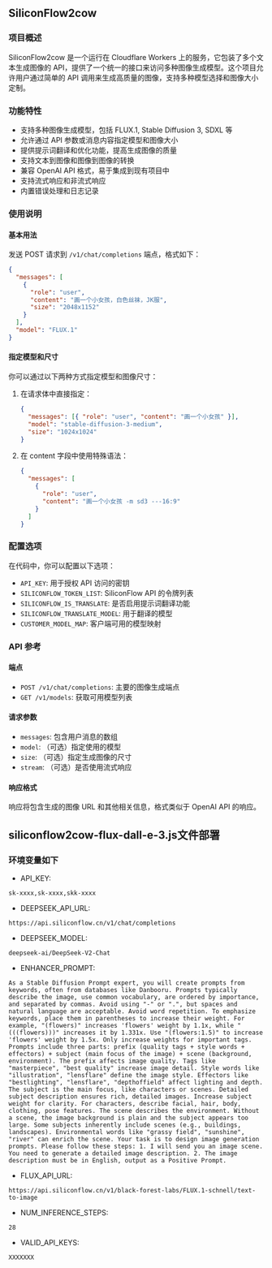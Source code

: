 ## SiliconFlow2cow

### 项目概述

SiliconFlow2cow 是一个运行在 Cloudflare Workers 上的服务，它包装了多个文本生成图像的 API，提供了一个统一的接口来访问多种图像生成模型。这个项目允许用户通过简单的 API 调用来生成高质量的图像，支持多种模型选择和图像大小定制。

### 功能特性

- 支持多种图像生成模型，包括 FLUX.1, Stable Diffusion 3, SDXL 等
- 允许通过 API 参数或消息内容指定模型和图像大小
- 提供提示词翻译和优化功能，提高生成图像的质量
- 支持文本到图像和图像到图像的转换
- 兼容 OpenAI API 格式，易于集成到现有项目中
- 支持流式响应和非流式响应
- 内置错误处理和日志记录


### 使用说明

#### 基本用法

发送 POST 请求到 `/v1/chat/completions` 端点，格式如下：

```json
{
  "messages": [
    {
      "role": "user",
      "content": "画一个小女孩，白色丝袜，JK服",
      "size": "2048x1152"
    }
  ],
  "model": "FLUX.1"
}
```

#### 指定模型和尺寸

你可以通过以下两种方式指定模型和图像尺寸：

1. 在请求体中直接指定：
   ```json
   {
     "messages": [{ "role": "user", "content": "画一个小女孩" }],
     "model": "stable-diffusion-3-medium",
     "size": "1024x1024"
   }
   ```

2. 在 content 字段中使用特殊语法：
   ```json
   {
     "messages": [
       {
         "role": "user",
         "content": "画一个小女孩 -m sd3 ---16:9"
       }
     ]
   }
   ```

### 配置选项

在代码中，你可以配置以下选项：

- `API_KEY`: 用于授权 API 访问的密钥
- `SILICONFLOW_TOKEN_LIST`: SiliconFlow API 的令牌列表
- `SILICONFLOW_IS_TRANSLATE`: 是否启用提示词翻译功能
- `SILICONFLOW_TRANSLATE_MODEL`: 用于翻译的模型
- `CUSTOMER_MODEL_MAP`: 客户端可用的模型映射

### API 参考

#### 端点

- `POST /v1/chat/completions`: 主要的图像生成端点
- `GET /v1/models`: 获取可用模型列表

#### 请求参数

- `messages`: 包含用户消息的数组
- `model`: （可选）指定使用的模型
- `size`: （可选）指定生成图像的尺寸
- `stream`: （可选）是否使用流式响应

#### 响应格式

响应将包含生成的图像 URL 和其他相关信息，格式类似于 OpenAI API 的响应。


## siliconflow2cow-flux-dall-e-3.js文件部署

### 环境变量如下
- API_KEY:
```
sk-xxxx,sk-xxxx,skk-xxxx
```
- DEEPSEEK_API_URL:	
```
https://api.siliconflow.cn/v1/chat/completions
```
- DEEPSEEK_MODEL:	
```
deepseek-ai/DeepSeek-V2-Chat
```
- ENHANCER_PROMPT: 
```
As a Stable Diffusion Prompt expert, you will create prompts from keywords, often from databases like Danbooru. Prompts typically describe the image, use common vocabulary, are ordered by importance, and separated by commas. Avoid using "-" or ".", but spaces and natural language are acceptable. Avoid word repetition. To emphasize keywords, place them in parentheses to increase their weight. For example, "(flowers)" increases 'flowers' weight by 1.1x, while "(((flowers)))" increases it by 1.331x. Use "(flowers:1.5)" to increase 'flowers' weight by 1.5x. Only increase weights for important tags. Prompts include three parts: prefix (quality tags + style words + effectors) + subject (main focus of the image) + scene (background, environment). The prefix affects image quality. Tags like "masterpiece", "best quality" increase image detail. Style words like "illustration", "lensflare" define the image style. Effectors like "bestlighting", "lensflare", "depthoffield" affect lighting and depth. The subject is the main focus, like characters or scenes. Detailed subject description ensures rich, detailed images. Increase subject weight for clarity. For characters, describe facial, hair, body, clothing, pose features. The scene describes the environment. Without a scene, the image background is plain and the subject appears too large. Some subjects inherently include scenes (e.g., buildings, landscapes). Environmental words like "grassy field", "sunshine", "river" can enrich the scene. Your task is to design image generation prompts. Please follow these steps: 1. I will send you an image scene. You need to generate a detailed image description. 2. The image description must be in English, output as a Positive Prompt.
```
- FLUX_API_URL:	
```
https://api.siliconflow.cn/v1/black-forest-labs/FLUX.1-schnell/text-to-image
```
- NUM_INFERENCE_STEPS:	 
```
28
```
- VALID_API_KEYS:
```
XXXXXXX
```
